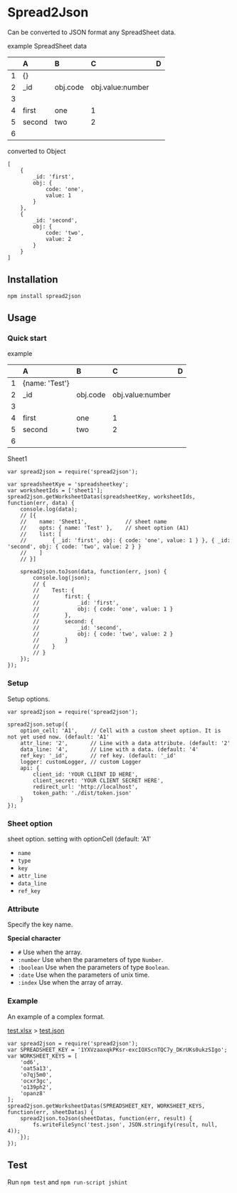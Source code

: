 Spread2Json
==========

Can be converted to JSON format any SpreadSheet data.

example SpreadSheet data

|   | A      | B        | C                | D |
|:-:|:-------|:---------|:-----------------|---|
| 1 | {}     |          |                  |   |
| 2 | _id    | obj.code | obj.value:number |   |
| 3 |        |          |                  |   |
| 4 | first  | one      | 1                |   |
| 5 | second | two      | 2                |   |
| 6 |        |          |                  |   |
converted to Object
```
[
    {
        _id: 'first',
        obj: {
            code: 'one',
            value: 1
        }
    }, 
    {
        _id: 'second',
        obj: {
            code: 'two',
            value: 2
        }
    }
]
```

## Installation
```
npm install spread2json
```

## Usage
### Quick start
example

|   | A              | B        | C                | D |
|:-:|:---------------|:---------|:-----------------|---|
| 1 | {name: 'Test'} |          |                  |   |
| 2 | _id            | obj.code | obj.value:number |   |
| 3 |                |          |                  |   |
| 4 | first          | one      | 1                |   |
| 5 | second         | two      | 2                |   |
| 6 |                |          |                  |   |
Sheet1
```
var spread2json = require('spread2json');

var spreadsheetKye = 'spreadsheetkey';
var worksheetIds = ['sheet1'];
spread2json.getWorksheetDatas(spreadsheetKey, worksheetIds, function(err, data) {
    console.log(data);
    // [{
    //    name: 'Sheet1',            // sheet name
    //    opts: { name: 'Test' },    // sheet option (A1)
    //    list: [
    //        { _id: 'first', obj: { code: 'one', value: 1 } }, { _id: 'second', obj: { code: 'two', value: 2 } }
    //    ]
    // }]

    spread2json.toJson(data, function(err, json) {
        console.log(json);
        // {
        //    Test: {
        //        first: {
        //            _id: 'first',
        //            obj: { code: 'one', value: 1 }
        //        },
        //        second: {
        //            _id: 'second',
        //            obj: { code: 'two', value: 2 }
        //        }
        //    }
        // }
    });
});
```

### Setup
Setup options.
```
var spread2json = require('spread2json');

spread2json.setup({
    option_cell: 'A1',    // Cell with a custom sheet option. It is not yet used now. (default: 'A1'
    attr_line: '2',       // Line with a data attribute. (default: '2'
    data_line: '4',       // Line with a data. (default: '4'
    ref_key: '_id',       // ref key. (default: '_id'
    logger: customLogger, // custom Logger
    api: {
        client_id: 'YOUR CLIENT ID HERE',
        client_secret: 'YOUR CLIENT SECRET HERE',
        redirect_url: 'http://localhost',
        token_path: './dist/token.json'
    }
});
```

### Sheet option
sheet option. setting with optionCell (default: 'A1'
* `name`
* `type`
* `key`
* `attr_line`
* `data_line`
* `ref_key`


### Attribute
Specify the key name.

**Special character**
* `#` Use when the array.
* `:number` Use when the parameters of type `Number`. 
* `:boolean` Use when the parameters of type `Boolean`.
* `:date` Use when the parameters of unix time.
* `:index` Use when the array of array.

### Example
An example of a complex format.


[test.xlsx](https://github.com/yuhei-a/excel2json/raw/master/test/data/test.xlsx) > [test.json](https://github.com/yuhei-a/excel2json/blob/master/test/data/test.json)
```
var spread2json = require('spread2json');
var SPREADSHEET_KEY = '1YXVzaaxqkPKsr-excIOXScnTQC7y_DKrUKs0ukzSIgo';
var WORKSHEET_KEYS = [
    'od6',
    'oat5a13',
    'o7qj5m0',
    'ocxr3gc',
    'o139ph2',
    'opanz8'
];
spread2json.getWorksheetDatas(SPREADSHEET_KEY, WORKSHEET_KEYS, function(err, sheetDatas) {
    spread2json.toJson(sheetDatas, function(err, result) {
        fs.writeFileSync('test.json', JSON.stringify(result, null, 4));
    });
});
```

## Test
Run `npm test` and `npm run-script jshint`
